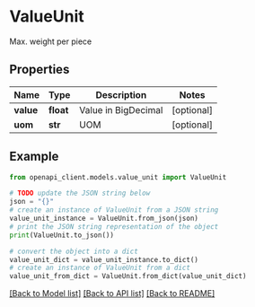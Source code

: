 # ValueUnit

Max. weight per piece

## Properties

Name | Type | Description | Notes
------------ | ------------- | ------------- | -------------
**value** | **float** | Value in BigDecimal | [optional] 
**uom** | **str** | UOM | [optional] 

## Example

```python
from openapi_client.models.value_unit import ValueUnit

# TODO update the JSON string below
json = "{}"
# create an instance of ValueUnit from a JSON string
value_unit_instance = ValueUnit.from_json(json)
# print the JSON string representation of the object
print(ValueUnit.to_json())

# convert the object into a dict
value_unit_dict = value_unit_instance.to_dict()
# create an instance of ValueUnit from a dict
value_unit_from_dict = ValueUnit.from_dict(value_unit_dict)
```
[[Back to Model list]](../README.md#documentation-for-models) [[Back to API list]](../README.md#documentation-for-api-endpoints) [[Back to README]](../README.md)



